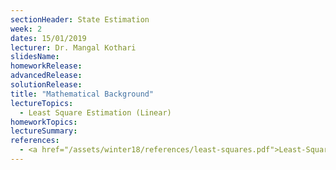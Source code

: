 ```yaml
---
sectionHeader: State Estimation
week: 2
dates: 15/01/2019
lecturer: Dr. Mangal Kothari
slidesName:
homeworkRelease:
advancedRelease:
solutionRelease:
title: "Mathematical Background"
lectureTopics:
  - Least Square Estimation (Linear)
homeworkTopics:
lectureSummary:
references:
  - <a href="/assets/winter18/references/least-squares.pdf">Least-Squares Techniques</a>
---
```

